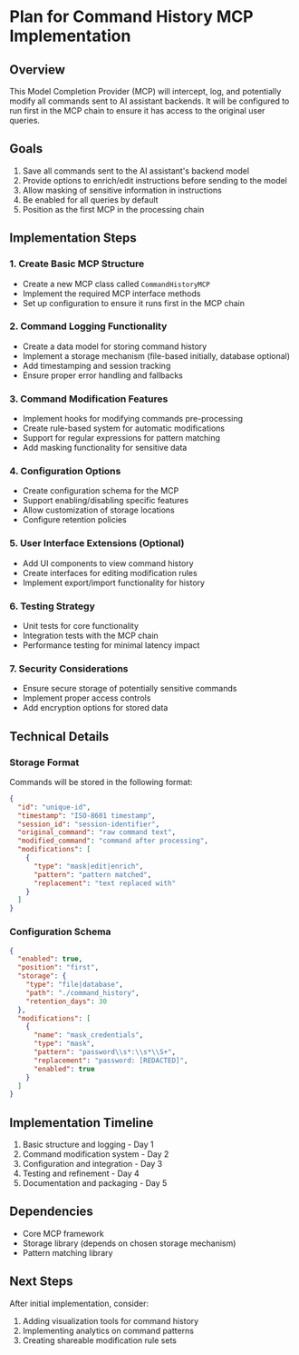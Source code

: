 # Plan for Command History MCP Implementation

## Overview
This Model Completion Provider (MCP) will intercept, log, and potentially modify all commands sent to AI assistant backends. It will be configured to run first in the MCP chain to ensure it has access to the original user queries.

## Goals
1. Save all commands sent to the AI assistant's backend model
2. Provide options to enrich/edit instructions before sending to the model
3. Allow masking of sensitive information in instructions
4. Be enabled for all queries by default
5. Position as the first MCP in the processing chain

## Implementation Steps

### 1. Create Basic MCP Structure
- Create a new MCP class called `CommandHistoryMCP`
- Implement the required MCP interface methods
- Set up configuration to ensure it runs first in the MCP chain

### 2. Command Logging Functionality
- Create a data model for storing command history
- Implement a storage mechanism (file-based initially, database optional)
- Add timestamping and session tracking
- Ensure proper error handling and fallbacks

### 3. Command Modification Features
- Implement hooks for modifying commands pre-processing
- Create rule-based system for automatic modifications
- Support for regular expressions for pattern matching
- Add masking functionality for sensitive data

### 4. Configuration Options
- Create configuration schema for the MCP
- Support enabling/disabling specific features
- Allow customization of storage locations
- Configure retention policies

### 5. User Interface Extensions (Optional)
- Add UI components to view command history
- Create interfaces for editing modification rules
- Implement export/import functionality for history

### 6. Testing Strategy
- Unit tests for core functionality
- Integration tests with the MCP chain
- Performance testing for minimal latency impact

### 7. Security Considerations
- Ensure secure storage of potentially sensitive commands
- Implement proper access controls
- Add encryption options for stored data

## Technical Details

### Storage Format
Commands will be stored in the following format:
```json
{
  "id": "unique-id",
  "timestamp": "ISO-8601 timestamp",
  "session_id": "session-identifier",
  "original_command": "raw command text",
  "modified_command": "command after processing",
  "modifications": [
    {
      "type": "mask|edit|enrich",
      "pattern": "pattern matched",
      "replacement": "text replaced with"
    }
  ]
}
```

### Configuration Schema
```json
{
  "enabled": true,
  "position": "first",
  "storage": {
    "type": "file|database",
    "path": "./command_history",
    "retention_days": 30
  },
  "modifications": [
    {
      "name": "mask_credentials",
      "type": "mask",
      "pattern": "password\\s*:\\s*\\S+",
      "replacement": "password: [REDACTED]",
      "enabled": true
    }
  ]
}
```

## Implementation Timeline
1. Basic structure and logging - Day 1
2. Command modification system - Day 2
3. Configuration and integration - Day 3
4. Testing and refinement - Day 4
5. Documentation and packaging - Day 5

## Dependencies
- Core MCP framework
- Storage library (depends on chosen storage mechanism)
- Pattern matching library

## Next Steps
After initial implementation, consider:
1. Adding visualization tools for command history
2. Implementing analytics on command patterns
3. Creating shareable modification rule sets 